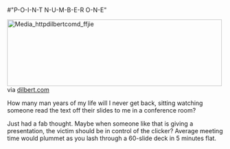 #"P-O-I-N-T N-U-M-B-E-R O-N-E"


 <div class="posterous_bookmarklet_entry">
 <div class='p_embed p_image_embed'>
<a href="http://getfile9.posterous.com/getfile/files.posterous.com/conoroneill/xDrJugwHuGkoGbszteuvCHEkjuDgidHbmrrDqgBildhtDGHzIeGtbEmyFCbd/media_httpdilbertcomd_fFjie.gif.scaled1000.gif"><img alt="Media_httpdilbertcomd_ffjie" height="155" src="http://getfile1.posterous.com/getfile/files.posterous.com/conoroneill/xDrJugwHuGkoGbszteuvCHEkjuDgidHbmrrDqgBildhtDGHzIeGtbEmyFCbd/media_httpdilbertcomd_fFjie.gif.scaled500.gif" width="500" /></a>
</div>
<div class="posterous_quote_citation">via <a href="http://dilbert.com/strips/comic/2010-02-22/?utm_source=feedburner&amp;utm_medium=feed&amp;utm_campaign=Feed%3A+DilbertDailyStrip+%28Dilbert+Daily+Strip%29&amp;utm_content=Google+Reader">dilbert.com</a></div>
 <p>How many man years of my life will I never get back, sitting watching someone read the text off their slides to me in a conference room?
</p><p>Just had a fab thought. Maybe when someone like that is giving a presentation, the victim should be in control of the clicker? Average meeting time would plummet as you lash through a 60-slide deck in 5 minutes flat.</p></div>
 
